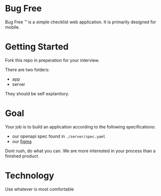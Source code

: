 # Bug Free

Bug Free :tm: is a simple checklist web application.
It is primarily designed for mobile.

# Getting Started

Fork this repo in preperation for your interview.

There are two folders:

- app
- server

They should be self explanitory.

# Goal

Your job is to build an application according to the following specifications:

- our openapi spec found in `./server/spec.yaml`
- our [figma](https://www.figma.com/design/VdPxX5j1v7bdZ1xAxBosD4/To-do-list?node-id=1-2&t=uGeU8WId2BW7FAVC-1)

Dont rush, do what you can. We are more interested in your process than a finished product.

# Technology

Use whatever is most comfortable
